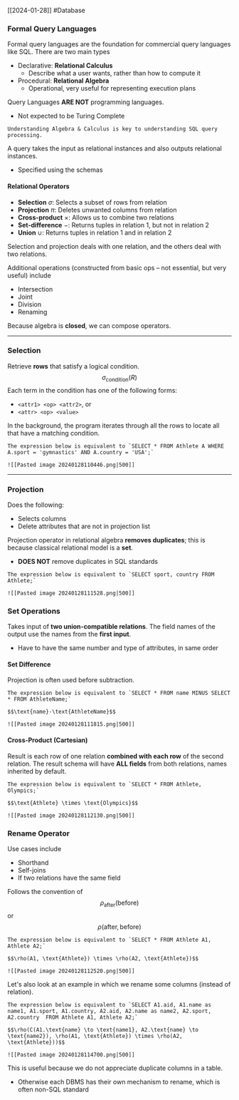  [[2024-01-28]] #Database 

### Formal Query Languages 
Formal query languages are the foundation for commercial query languages like SQL. There are two main types 
- Declarative: **Relational Calculus**
	- Describe what a user wants, rather than how to compute it
- Procedural: **Relational Algebra**
	- Operational, very useful for representing execution plans

Query Languages **ARE NOT** programming languages.
- Not expected to be Turing Complete 

```ad-note
Understanding Algebra & Calculus is key to understanding SQL query processing.
```

A query takes the input as relational instances and also outputs relational instances.
- Specified using the schemas

#### Relational Operators 
- **Selection** $\sigma$: Selects a subset of rows from relation
- **Projection** $\pi$: Deletes unwanted columns from relation
- **Cross-product** $\times$: Allows us to combine two relations
- **Set-difference** $-$: Returns tuples in relation 1, but not in relation 2
- **Union** $\cup$: Returns tuples in relation 1 and in relation 2

Selection and projection deals with one relation, and the others deal with two relations.

Additional operations (constructed from basic ops – not essential, but very useful) include
- Intersection 
- Joint 
- Division
- Renaming 

Because algebra is **closed**, we can compose operators.

---
### Selection 
Retrieve **rows** that satisfy a logical condition.
$$\sigma_{\text{condition}}(R)$$
Each term in the condition has one of the following forms:
- `<attr1> <op> <attr2>`, or
- `<attr> <op> <value>`

In the background, the program iterates through all the rows to locate all that have a matching condition.

```ad-example
The expression below is equivalent to `SELECT * FROM Athlete A WHERE A.sport = 'gymnastics' AND A.country = 'USA';`

![[Pasted image 20240128110446.png|500]]
```

---
### Projection 
Does the following:
- Selects columns
- Delete attributes that are not in projection list

Projection operator in relational algebra **removes duplicates**; this is because classical relational model is a **set**.
- **DOES NOT** remove duplicates in SQL standards

```ad-example
The expression below is equivalent to `SELECT sport, country FROM Athlete;`

![[Pasted image 20240128111528.png|500]]
```

### Set Operations
Takes input of **two union-compatible relations**. The field names of the output use the names from the **first input**.
- Have to have the same number and type of attributes, in same order

#### Set Difference 
Projection is often used before subtraction.

```ad-example
The expression below is equivalent to `SELECT * FROM name MINUS SELECT * FROM AthleteName;`

$$\text{name}-\text{AthleteName}$$

![[Pasted image 20240128111815.png|500]]
```

#### Cross-Product (Cartesian)
Result is each row of one relation **combined with each row** of the second relation. The result schema will have **ALL fields** from both relations, names inherited by default.

```ad-example
The expression below is equivalent to `SELECT * FROM Athlete, Olympics;`

$$\text{Athlete} \times \text{Olympics}$$

![[Pasted image 20240128112130.png|500]]
```

### Rename Operator 
Use cases include
- Shorthand
- Self-joins
- If two relations have the same field

Follows the convention of
$$\rho_{\text{after}}(\text{before})$$ or $$ \rho(\text{after}, \text{before})$$
```ad-example
The expression below is equivalent to `SELECT * FROM Athlete A1, Athlete A2;`

$$\rho(A1, \text{Athlete}) \times \rho(A2, \text{Athlete})$$

![[Pasted image 20240128112520.png|500]]
```

Let's also look at an example in which we rename some columns (instead of relation).

```ad-example
The expression below is equivalent to `SELECT A1.aid, A1.name as name1, A1.sport, A1.country, A2.aid, A2.name as name2, A2.sport, A2.country  FROM Athlete A1, Athlete A2;`

$$\rho(C(A1.\text{name} \to \text{name1}, A2.\text{name} \to \text{name2}), \rho(A1, \text{Athlete}) \times \rho(A2, \text{Athlete}))$$

![[Pasted image 20240128114700.png|500]]
```

This is useful because we do not appreciate duplicate columns in a table. 
- Otherwise each DBMS has their own mechanism to rename, which is often non-SQL standard